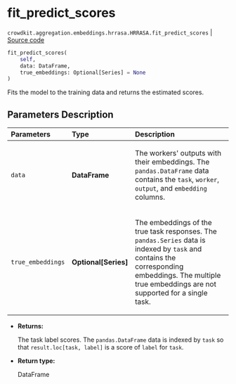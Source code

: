 # fit_predict_scores
`crowdkit.aggregation.embeddings.hrrasa.HRRASA.fit_predict_scores` | [Source code](https://github.com/Toloka/crowd-kit/blob/v1.2.1/crowdkit/aggregation/embeddings/hrrasa.py#L168)

```python
fit_predict_scores(
    self,
    data: DataFrame,
    true_embeddings: Optional[Series] = None
)
```

Fits the model to the training data and returns the estimated scores.

## Parameters Description

| Parameters | Type | Description |
| :----------| :----| :-----------|
`data`|**DataFrame**|<p>The workers&#x27; outputs with their embeddings. The `pandas.DataFrame` data contains the `task`, `worker`, `output`, and `embedding` columns.</p>
`true_embeddings`|**Optional\[Series\]**|<p>The embeddings of the true task responses. The `pandas.Series` data is indexed by `task` and contains the corresponding embeddings. The multiple true embeddings are not supported for a single task.</p>

* **Returns:**

  The task label scores.
The `pandas.DataFrame` data is indexed by `task` so that `result.loc[task, label]`
is a score of `label` for `task`.

* **Return type:**

  DataFrame
